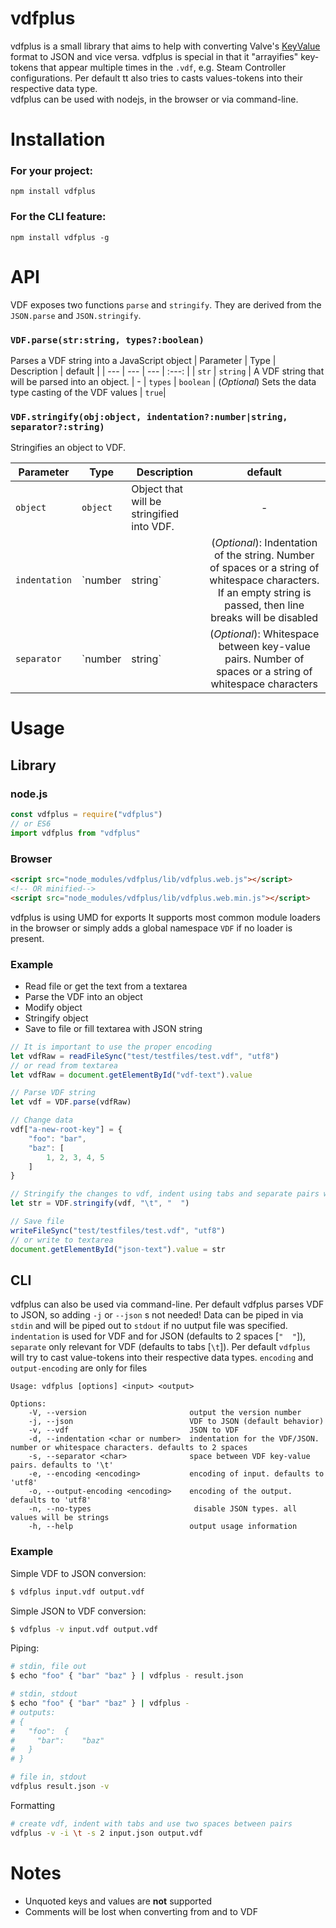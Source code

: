 # vdfplus
vdfplus is a small library that aims to help with converting Valve's [KeyValue](https://developer.valvesoftware.com/wiki/KeyValues) format to JSON and vice versa. vdfplus is special in that it "arrayifies" key-tokens that appear multiple times in the `.vdf`, e.g. Steam Controller configurations. Per default tt also tries to casts values-tokens into their respective data type.  
vdfplus can be used with nodejs, in the browser or via command-line.

# Installation

### For your project:  

    npm install vdfplus

### For the CLI feature:

    npm install vdfplus -g

# API
VDF exposes two functions `parse` and `stringify`. They are derived from the `JSON.parse` and `JSON.stringify`.

### `VDF.parse(str:string, types?:boolean)`
Parses a VDF string into a JavaScript object
| Parameter | Type | Description | default |
| --- | --- | --- | :---: |
| `str` | `string` | A VDF string that will be parsed into an object. | -
| `types` | `boolean` | (_Optional_) Sets the data type casting of the VDF values |  `true`|

<!-- - `str`: A VDF string that will be parsed into an object.
- `types` (_Optional_): Sets the data type casting of the VDF values, defaults to `true` -->


### `VDF.stringify(obj:object, indentation?:number|string, separator?:string)`
Stringifies an object to VDF.

| Parameter | Type | Description | default |
| --- |--- | --- | :---: |
| `object` | `object` | Object that will be stringified into VDF. | - |
| `indentation` | `number|string` | (_Optional_): Indentation of the string. Number of spaces or a string of whitespace characters. If an empty string is passed, then line breaks will be disabled | `2` |
| `separator` | `number|string` |(_Optional_): Whitespace between key-value pairs. Number of spaces or a string of whitespace characters | `\t` |


<!-- - `object`: The object that will be stringified into VDF.  
- `indentation` (_Optional_): Sets the indentation of the string. If a number N is passed, then indentation will be N spaces. If a string is passed, then indentation will be that string. Defaults to `2`.
- `separator` (_Optional_): Sets the whitespace between key-value pairs. Defaults to `\t` -->


# Usage
## Library
### node.js
```js
const vdfplus = require("vdfplus")
// or ES6
import vdfplus from "vdfplus"
```
### Browser
```html
<script src="node_modules/vdfplus/lib/vdfplus.web.js"></script>
<!-- OR minified-->
<script src="node_modules/vdfplus/lib/vdfplus.web.min.js"></script>
```
vdfplus is using UMD for exports It supports most common module loaders in the browser or simply adds a global namespace `VDF` if no loader is present.
### Example
- Read file or get the text from a textarea
- Parse the VDF into an object
- Modify object
- Stringify object
- Save to file or fill textarea with JSON string
```js
// It is important to use the proper encoding
let vdfRaw = readFileSync("test/testfiles/test.vdf", "utf8")
// or read from textarea
let vdfRaw = document.getElementById("vdf-text").value

// Parse VDF string
let vdf = VDF.parse(vdfRaw)

// Change data
vdf["a-new-root-key"] = {
    "foo": "bar",
    "baz": [
        1, 2, 3, 4, 5
    ]
}

// Stringify the changes to vdf, indent using tabs and separate pairs with two spaces
let str = VDF.stringify(vdf, "\t", "  ")

// Save file
writeFileSync("test/testfiles/test.vdf", "utf8")
// or write to textarea
document.getElementById("json-text").value = str
```

## CLI
vdfplus can also be used via command-line. Per default vdfplus parses VDF to JSON, so adding `-j` or `--json` s not needed! Data can be piped in via `stdin` and will be piped out to `stdout` if no uutput file was specified.  
`indentation` is used for VDF and for JSON (defaults to 2 spaces [`"  "`]), `separate` only relevant for VDF (defaults to tabs [`\t`]). Per default `vdfplus` will try to cast value-tokens into their respective data types. `encoding` and `output-encoding` are only for files
```
Usage: vdfplus [options] <input> <output>

Options:
    -V, --version                       output the version number
    -j, --json                          VDF to JSON (default behavior)
    -v, --vdf                           JSON to VDF
    -d, --indentation <char or number>  indentation for the VDF/JSON. number or whitespace characters. defaults to 2 spaces
    -s, --separator <char>              space between VDF key-value pairs. defaults to '\t'
    -e, --encoding <encoding>           encoding of input. defaults to 'utf8'
    -o, --output-encoding <encoding>    encoding of the output. defaults to 'utf8'
    -n, --no-types                       disable JSON types. all values will be strings
    -h, --help                          output usage information
```

### Example
Simple VDF to JSON conversion:
```sh
$ vdfplus input.vdf output.vdf
```
Simple JSON to VDF conversion:
```sh
$ vdfplus -v input.vdf output.vdf
```


Piping:
```sh
# stdin, file out
$ echo "foo" { "bar" "baz" } | vdfplus - result.json

# stdin, stdout
$ echo "foo" { "bar" "baz" } | vdfplus -
# outputs:
# {
#   "foo":  {
#     "bar":    "baz"
#   }
# }

# file in, stdout
vdfplus result.json -v
```
Formatting
```bash
# create vdf, indent with tabs and use two spaces between pairs
vdfplus -v -i \t -s 2 input.json output.vdf
```

# Notes
* Unquoted keys and values are __not__ supported
* Comments will be lost when converting from and to VDF
